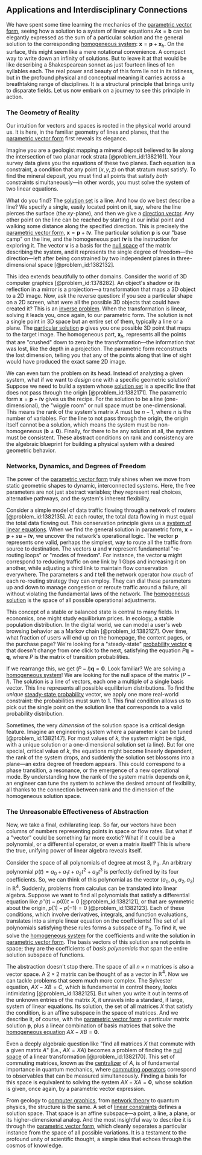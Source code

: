 ## Applications and Interdisciplinary Connections

We have spent some time learning the mechanics of the [parametric vector form](@article_id:155033), seeing how a solution to a system of linear equations $A\mathbf{x} = \mathbf{b}$ can be elegantly expressed as the sum of a particular solution and the general solution to the corresponding [homogeneous system](@article_id:149917): $\mathbf{x} = \mathbf{p} + \mathbf{x}_h$. On the surface, this might seem like a mere notational convenience. A compact way to write down an infinity of solutions. But to leave it at that would be like describing a Shakespearean sonnet as just fourteen lines of ten syllables each. The real power and beauty of this form lie not in its tidiness, but in the profound physical and conceptual meaning it carries across a breathtaking range of disciplines. It is a structural principle that brings unity to disparate fields. Let us now embark on a journey to see this principle in action.

### The Geometry of Reality

Our intuition for vectors and spaces is rooted in the physical world around us. It is here, in the familiar geometry of lines and planes, that the [parametric vector form](@article_id:155033) first reveals its elegance.

Imagine you are a geologist mapping a mineral deposit believed to lie along the intersection of two planar rock strata [@problem_id:1382161]. Your survey data gives you the equations of these two planes. Each equation is a constraint, a condition that any point $(x, y, z)$ on that stratum must satisfy. To find the mineral deposit, you must find all points that satisfy *both* constraints simultaneously—in other words, you must solve the system of two linear equations.

What do you find? The [solution set](@article_id:153832) is a line. And how do we best describe a line? We specify a single, easily located point on it, say, where the line pierces the surface (the $xy$-plane), and then we give a [direction vector](@article_id:169068). Any other point on the line can be reached by starting at our initial point and walking some distance along the specified direction. This is precisely the [parametric vector form](@article_id:155033), $\mathbf{x} = \mathbf{p} + t\mathbf{v}$. The particular solution $\mathbf{p}$ is our "base camp" on the line, and the homogeneous part $t\mathbf{v}$ is the instruction for exploring it. The vector $\mathbf{v}$ is a basis for the [null space](@article_id:150982) of the matrix describing the system, and it represents the single degree of freedom—the direction—left after being constrained by two independent planes in three-dimensional space [@problem_id:1382132].

This idea extends beautifully to other domains. Consider the world of 3D computer graphics [@problem_id:1378282]. An object's shadow or its reflection in a mirror is a projection—a transformation that maps a 3D object to a 2D image. Now, ask the reverse question: if you see a particular shape on a 2D screen, what were all the possible 3D objects that could have created it? This is an [inverse problem](@article_id:634273). When the transformation is linear, solving it leads you, once again, to our parametric form. The solution is not a single point in 3D space but an entire set of them, typically a line or a plane. The [particular solution](@article_id:148586) $\mathbf{p}$ gives you one possible 3D point that maps to the target image. The homogeneous part, $\mathbf{x}_h$, represents all the points that are "crushed" down to zero by the transformation—the information that was lost, like the depth in a projection. The parametric form reconstructs the lost dimension, telling you that any of the points along that line of sight would have produced the exact same 2D image.

We can even turn the problem on its head. Instead of analyzing a given system, what if we want to *design* one with a specific geometric solution? Suppose we need to build a system whose [solution set](@article_id:153832) is a specific line that does not pass through the origin [@problem_id:1382171]. The parametric form $\mathbf{x} = \mathbf{p} + t\mathbf{v}$ gives us the recipe. For the solution to be a line (one-dimensional), the "wiggle room" or null space must be one-dimensional. This means the rank of the system's matrix $A$ must be $n-1$, where $n$ is the number of variables. For the line to not pass through the origin, the origin itself cannot be a solution, which means the system must be non-homogeneous ($\mathbf{b} \neq \mathbf{0}$). Finally, for there to be any solution at all, the system must be consistent. These abstract conditions on rank and consistency are the algebraic blueprint for building a physical system with a desired geometric behavior.

### Networks, Dynamics, and Degrees of Freedom

The power of the [parametric vector form](@article_id:155033) truly shines when we move from static geometric shapes to dynamic, interconnected systems. Here, the free parameters are not just abstract variables; they represent real choices, alternative pathways, and the system's inherent flexibility.

Consider a simple model of data traffic flowing through a network of routers [@problem_id:1382135]. At each router, the total data flowing in must equal the total data flowing out. This conservation principle gives us a [system of linear equations](@article_id:139922). When we find the general solution in parametric form, $\mathbf{x} = \mathbf{p} + s\mathbf{u} + t\mathbf{v}$, we uncover the network's operational logic. The vector $\mathbf{p}$ represents one valid, perhaps the simplest, way to route all the traffic from source to destination. The vectors $\mathbf{u}$ and $\mathbf{v}$ represent fundamental "re-routing loops" or "modes of freedom". For instance, the vector $\mathbf{u}$ might correspond to reducing traffic on one link by 1 Gbps and increasing it on another, while adjusting a third link to maintain flow conservation everywhere. The parameters $s$ and $t$ tell the network operator *how much* of each re-routing strategy they can employ. They can dial these parameters up and down to manage congestion or reroute traffic around a failure, all without violating the fundamental laws of the network. The [homogeneous solution](@article_id:273871) is the space of all possible operational adjustments.

This concept of a stable or balanced state is central to many fields. In economics, one might study equilibrium prices. In ecology, a stable population distribution. In the digital world, we can model a user's web browsing behavior as a Markov chain [@problem_id:1382127]. Over time, what fraction of users will end up on the homepage, the content pages, or the purchase page? We're looking for a "steady-state" [probability vector](@article_id:199940) $\mathbf{q}$ that doesn't change from one click to the next, satisfying the equation $P\mathbf{q} = \mathbf{q}$, where $P$ is the matrix of transition probabilities.

If we rearrange this, we get $(P-I)\mathbf{q} = \mathbf{0}$. Look familiar? We are solving a [homogeneous system](@article_id:149917)! We are looking for the null space of the matrix $(P-I)$. The solution is a line of vectors, each one a multiple of a single basis vector. This line represents all possible equilibrium distributions. To find the *unique* [steady-state probability](@article_id:276464) vector, we apply one more real-world constraint: the probabilities must sum to 1. This final condition allows us to pick out the single point on the solution line that corresponds to a valid probability distribution.

Sometimes, the very *dimension* of the solution space is a critical design feature. Imagine an engineering system where a parameter $k$ can be tuned [@problem_id:1382147]. For most values of $k$, the system might be rigid, with a unique solution or a one-dimensional solution set (a line). But for one special, critical value of $k$, the equations might become linearly dependent, the rank of the system drops, and suddenly the solution set blossoms into a plane—an extra degree of freedom appears. This could correspond to a phase transition, a resonance, or the emergence of a new operational mode. By understanding how the rank of the system matrix depends on $k$, an engineer can tune the system to achieve the desired amount of flexibility, all thanks to the connection between rank and the dimension of the homogeneous solution space.

### The Unreasonable Effectiveness of Abstraction

Now, we take a final, exhilarating leap. So far, our vectors have been columns of numbers representing points in space or flow rates. But what if a "vector" could be something far more exotic? What if it could be a polynomial, or a differential operator, or even a matrix itself? This is where the true, unifying power of linear algebra reveals itself.

Consider the space of all polynomials of degree at most 3, $\mathbb{P}_3$. An arbitrary polynomial $p(t) = a_0 + a_1 t + a_2 t^2 + a_3 t^3$ is perfectly defined by its four coefficients. So, we can think of this polynomial as the vector $(a_0, a_1, a_2, a_3)$ in $\mathbb{R}^4$. Suddenly, problems from calculus can be translated into linear algebra. Suppose we want to find all polynomials that satisfy a differential equation like $p''(t) - p(0)t = 0$ [@problem_id:1382121], or that are symmetric about the origin, $p(1) - p(-1) = 0$ [@problem_id:1382123]. Each of these conditions, which involve derivatives, integrals, and function evaluations, translates into a simple linear equation on the coefficients! The set of all polynomials satisfying these rules forms a subspace of $\mathbb{P}_3$. To find it, we solve the [homogeneous system](@article_id:149917) for the coefficients and write the solution in [parametric vector form](@article_id:155033). The basis vectors of this solution are not points in space; they are the coefficients of *basis polynomials* that span the entire solution subspace of functions.

The abstraction doesn't stop there. The space of all $n \times n$ matrices is also a vector space. A $2 \times 2$ matrix can be thought of as a vector in $\mathbb{R}^4$. Now we can tackle problems that seem much more complex. The Sylvester equation, $AX - XB = C$, which is fundamental in control theory, looks intimidating [@problem_id:1382125]. But when you write it out in terms of the unknown entries of the matrix $X$, it unravels into a standard, if large, system of linear equations. Its solution, the set of all matrices $X$ that satisfy the condition, is an affine subspace in the space of matrices. And we describe it, of course, with the [parametric vector form](@article_id:155033): a particular matrix solution $\mathbf{p}$, plus a linear combination of basis matrices that solve the [homogeneous equation](@article_id:170941) $AX - XB = \mathbf{0}$.

Even a deeply algebraic question like "find all matrices $X$ that commute with a given matrix $A$" (i.e., $AX = XA$) becomes a problem of finding the [null space](@article_id:150982) of a linear transformation [@problem_id:1382170]. This set of commuting matrices, known as the [centralizer](@article_id:146110) of $A$, is of fundamental importance in quantum mechanics, where [commuting operators](@article_id:149035) correspond to observables that can be measured simultaneously. Finding a basis for this space is equivalent to solving the system $AX-XA=\mathbf{0}$, whose solution is given, once again, by a parametric vector expression.

From geology to [computer graphics](@article_id:147583), from [network theory](@article_id:149534) to quantum physics, the structure is the same. A set of [linear constraints](@article_id:636472) defines a solution space. That space is an affine subspace—a point, a line, a plane, or its higher-dimensional analog. And the most insightful way to describe it is through the [parametric vector form](@article_id:155033), which cleanly separates a particular instance from the space of all possible variations. It is a testament to the profound unity of scientific thought, a simple idea that echoes through the cosmos of knowledge.